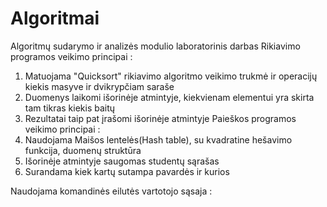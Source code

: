 # Algoritmai
Algoritmų sudarymo ir analizės modulio laboratorinis darbas
Rikiavimo programos veikimo principai :
1. Matuojama "Quicksort" rikiavimo algoritmo veikimo trukmė ir operacijų kiekis masyve ir dvikrypčiam saraše
2. Duomenys laikomi išorinėje atmintyje, kiekvienam elementui yra skirta tam tikras kiekis baitų
3. Rezultatai taip pat įrašomi išorinėje atmintyje 
Paieškos programos veikimo principai :
1. Naudojama Maišos lentelės(Hash table), su kvadratine hešavimo funkcija, duomenų struktūra
2. Išorinėje atmintyje saugomas studentų sąrašas 
3. Surandama kiek kartų sutampa pavardės ir kurios

Naudojama komandinės eilutės vartotojo sąsaja : 
